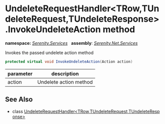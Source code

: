 # UndeleteRequestHandler&lt;TRow,TUndeleteRequest,TUndeleteResponse&gt;.InvokeUndeleteAction method
**namespace:** *[Serenity.Services](../../README.md#serenity.services-namespace)*   **assembly**: *[Serenity.Net.Services](../../README.md)*

Invokes the passed undelete action method

```csharp
protected virtual void InvokeUndeleteAction(Action action)
```

| parameter | description |
| --- | --- |
| action | Undelete action method |

## See Also

* class [UndeleteRequestHandler&lt;TRow,TUndeleteRequest,TUndeleteResponse&gt;](../UndeleteRequestHandler-3.md)